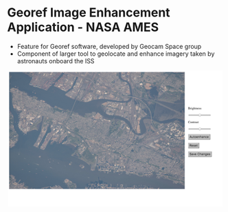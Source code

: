 # Georef Image Enhancement Application - NASA AMES 
* Feature for Georef software, developed by Geocam Space group 
* Component of larger tool to geolocate and enhance imagery taken by astronauts onboard the ISS 

<p align="center">
  <img src="app.jpg" width="500"/>
</p>
